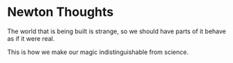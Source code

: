 # Newton Thoughts

The world that is being built is strange, so we should have parts of it behave as if it were real.

This is how we make our magic indistinguishable from science.

